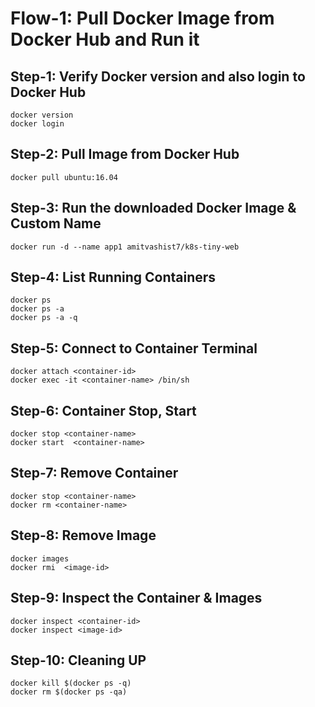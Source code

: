 # Flow-1: Pull Docker Image from Docker Hub and Run it

## Step-1: Verify Docker version and also login to Docker Hub
```
docker version
docker login
```

## Step-2: Pull Image from Docker Hub
```
docker pull ubuntu:16.04
```

## Step-3: Run the downloaded Docker Image & Custom Name
```
docker run -d --name app1 amitvashist7/k8s-tiny-web
```

## Step-4: List Running Containers
```
docker ps
docker ps -a
docker ps -a -q
```

## Step-5: Connect to Container Terminal
```
docker attach <container-id>
docker exec -it <container-name> /bin/sh
```

## Step-6: Container Stop, Start 
```
docker stop <container-name>
docker start  <container-name>
```

## Step-7: Remove Container 
```
docker stop <container-name> 
docker rm <container-name>
```

## Step-8: Remove Image
```
docker images
docker rmi  <image-id>
```

## Step-9: Inspect the Container & Images
```
docker inspect <container-id>
docker inspect <image-id>
```

## Step-10: Cleaning UP 
```
docker kill $(docker ps -q)
docker rm $(docker ps -qa)
```

